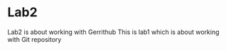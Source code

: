 # Lab2
Lab2 is about working with Gerrithub
This is lab1 which is about working with Git repository
